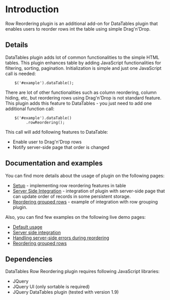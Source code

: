# Introduction #
Row Reordering plugin is an additional add-on for DataTables plugin that enables users to reorder rows int the table using simple Drag'n'Drop.

## Details ##

DataTables plugin adds lot of common functionalities to the simple HTML tables. This plugin enhances table by adding JavaScript functionalities for filtering, sorting, pagination. Initialization is simple and just one JavaScript call is needed:
```
    $('#example').dataTable();
```

There are lot of other functionalities such as column reordering, column hiding, etc, but reordering rows using Drag'n'Drop is not standard feature.
This plugin adds this feature to DataTables - you just need to add one additional function call:

```
    $('#example').dataTable()
		 .rowReordering();
```

This call will add following features to DataTable:
  * Enable user to Drag'n'Drop rows
  * Notify server-side page that order is changed

## Documentation and examples ##

You can find more details about the usage of plugin on the following pages:
  * [Setup](RowReordering.md) - implementing row reordering features in table
  * [Server Side Integration](ServerSideIntegration.md) - integration of plugin with server-side page that can update order of records in some persistent storage.
  * [Reordering grouped rows](RowGrouping.md) - example of integration with row grouping plugin.

Also, you can find few examples on the following live demo pages:
  * [Default usage](http://jquery-datatables-row-reordering.googlecode.com/svn/trunk/default.html)
  * [Server side integration](http://jquery-datatables-row-reordering.googlecode.com/svn/trunk/notify.html)
  * [Handling server-side errors during reordering](http://jquery-datatables-row-reordering.googlecode.com/svn/trunk/error.html)
  * [Reordering grouped rows](http://jquery-datatables-row-reordering.googlecode.com/svn/trunk/rowGrouping.html)

## Dependencies ##

DataTables Row Reordering plugin requires following JavaScript libraries:
  * JQuery
  * JQuery UI (only sortable is required)
  * JQuery DataTables plugin (tested with version 1.9)